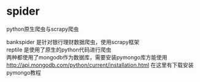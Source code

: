 # spider
python原生爬虫与scrapy爬虫

bankspider 是针对银行理财数据爬虫，使用scrapy框架<br/>
reptile 是使用了原生的python代码进行爬虫<br/>
两种都使用了mongodb作为数据库，需要安装pymongo库方能使用  <br/>
http://api.mongodb.com/python/current/installation.html 在这里有下载安装pymongo教程
